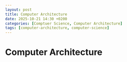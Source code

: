 ```yaml
---
layout: post
title: Computer Architecture
date: 2025-10-21 14:30 +0200
categories: [Comptuer Science, Computer Architecture]
tags: [computer-architecture, computer-science]
---
```


# Computer Architecture